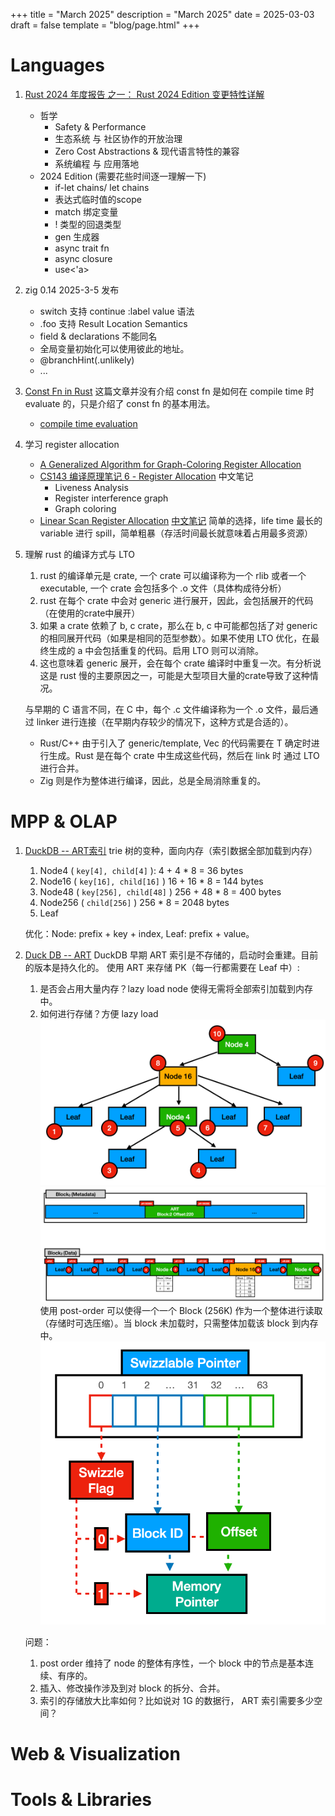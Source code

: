 +++
title = "March 2025"
description = "March 2025"
date = 2025-03-03
draft = false
template = "blog/page.html"
+++

# Languages
1. [Rust 2024 年度报告 之一： Rust 2024 Edition 变更特性详解](https://mp.weixin.qq.com/s/sCRHoM-JITyp0L4kgWH1Jw)
   - 哲学
       - Safety & Performance
       - 生态系统 与 社区协作的开放治理
       - Zero Cost Abstractions & 现代语言特性的兼容
       - 系统编程 与 应用落地
   - 2024 Edition (需要花些时间逐一理解一下)
     - if-let chains/ let chains
     - 表达式临时值的scope
     - match 绑定变量
     - ! 类型的回退类型
     - gen 生成器
     - async trait fn
     - async closure
     - use<'a>
2. zig 0.14 2025-3-5 发布 
   - switch 支持 continue :label value 语法
   - .foo 支持 Result Location Semantics
   - field & declarations 不能同名
   - 全局变量初始化可以使用彼此的地址。
   - @branchHint(.unlikely)
   - ...
3. [Const Fn in Rust](https://felixwrt.dev/posts/const-fn/)
   这篇文章并没有介绍 const fn 是如何在 compile time 时evaluate 的，只是介绍了 const fn 的基本用法。
   - [compile time evaluation](https://doc.rust-lang.org/reference/const_eval.html)
4. 学习 register allocation
   - [A Generalized Algorithm for Graph-Coloring Register Allocation](https://c9x.me/compile/bib/pcc-rega.pdf)
   - [CS143 编译原理笔记 6 - Register Allocation](https://zhuanlan.zhihu.com/p/640647465) 中文笔记
     - Liveness Analysis
     - Register interference graph
     - Graph coloring
   - [Linear Scan Register Allocation](https://c9x.me/compile/bib/linearscan.pdf) [中文笔记](https://zhuanlan.zhihu.com/p/628123333)
     简单的选择，life time 最长的variable 进行 spill，简单粗暴（存活时间最长就意味着占用最多资源）
5. 理解 rust 的编译方式与 LTO
   1. rust 的编译单元是 crate, 一个 crate 可以编译称为一个 rlib 或者一个 executable, 一个 crate 会包括多个 .o 文件（具体构成待分析）
   2. rust 在每个 crate 中会对 generic 进行展开，因此，会包括展开的代码（在使用的crate中展开）
   3. 如果 a crate 依赖了 b, c crate，那么在 b, c 中可能都包括了对 generic 的相同展开代码（如果是相同的范型参数）。如果不使用 LTO 
      优化，在最终生成的 a 中会包括重复的代码。启用 LTO 则可以消除。
   4. 这也意味着 generic 展开，会在每个 crate 编译时中重复一次。有分析说这是 rust 慢的主要原因之一，可能是大型项目大量的crate导致了这种情况。
   
   与早期的 C 语言不同，在 C 中，每个 .c 文件编译称为一个 .o 文件，最后通过 linker 进行连接（在早期内存较少的情况下，这种方式是合适的）。

   - Rust/C++ 由于引入了 generic/template, Vec<T> 的代码需要在 T 确定时进行生成。Rust 是在每个 crate 中生成这些代码，然后在 link 时
     通过 LTO 进行合并。
   - Zig 则是作为整体进行编译，因此，总是全局消除重复的。
 
# MPP & OLAP
1. [DuckDB -- ART索引](https://zhuanlan.zhihu.com/p/645064049)
   trie 树的变种，面向内存（索引数据全部加载到内存）
   1. Node4 ( `key[4], child[4]` ):  4 + 4 * 8 = 36 bytes
   2. Node16 ( `key[16], child[16]` ) 16 + 16 * 8 = 144 bytes
   3. Node48 ( `key[256], child[48]` ) 256 + 48 * 8 = 400 bytes
   4. Node256 ( `child[256]` ) 256 * 8 = 2048 bytes
   5. Leaf
   
   优化：Node: prefix + key + index, Leaf: prefix + value。
2. [Duck DB -- ART](https://duckdb.org/2022/07/27/art-storage.html)
   DuckDB 早期 ART 索引是不存储的，启动时会重建。目前的版本是持久化的。
   使用 ART 来存储 PK（每一行都需要在 Leaf 中）:
   1. 是否会占用大量内存？lazy load node 使得无需将全部索引加载到内存中。
   2. 如何进行存储？方便 lazy load
   ![img.png](art-post-order.png)
   ![img.png](art-storage.png)
   使用 post-order 可以使得一个一个 Block (256K) 作为一个整体进行读取（存储时可选压缩）。当 block 未加载时，只需整体加载该 block 到内存中。
   ![img.png](swizzlable-pointer.png)
   
   问题：
   1. post order 维持了 node 的整体有序性，一个 block 中的节点是基本连续、有序的。
   2. 插入、修改操作涉及到对 block 的拆分、合并。
   3. 索引的存储放大比率如何？比如说对 1G 的数据行， ART 索引需要多少空间？

# Web & Visualization

# Tools & Libraries